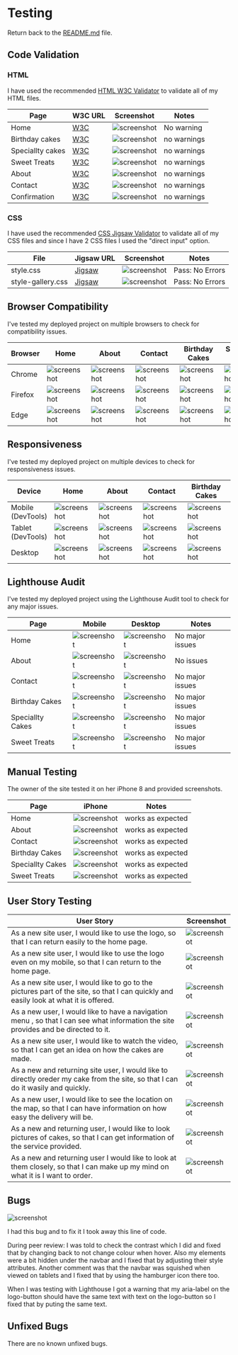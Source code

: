 # Testing

Return back to the [README.md](README.md) file.

## Code Validation

### HTML

I have used the recommended [HTML W3C Validator](https://validator.w3.org) to validate all of my HTML files.


| Page | W3C URL | Screenshot | Notes |
| --- | --- | --- | --- |
| Home | [W3C](https://validator.w3.org/nu/?doc=https%3A%2F%2FEfthymiaKakoulidou.github.io%2Fcakes-by-kg%2Findex.html) | ![screenshot](documentation/html-validation-home.jpg) | No warning |
| Birthday cakes | [W3C](https://validator.w3.org/nu/?doc=https%3A%2F%2FEfthymiaKakoulidou.github.io%2Fcakes-by-kg%2Fbirthday-cakes.html) | ![screenshot](documentation/html-validation-birthday-cakes.jpg) | no warnings|
| Speciallty cakes | [W3C](https://validator.w3.org/nu/?doc=https%3A%2F%2FEfthymiaKakoulidou.github.io%2Fcakes-by-kg%2Fspeciallty-cakes.html) | ![screenshot](documentation/html-validation-birthday-cakes.jpg) | no warnings|
| Sweet Treats | [W3C](https://validator.w3.org/nu/?doc=https%3A%2F%2FEfthymiaKakoulidou.github.io%2Fcakes-by-kg%2Fsweet-treats.html) | ![screenshot](documentation/html-validation-birthday-cakes.jpg) | no warnings|
| About | [W3C](https://validator.w3.org/nu/?doc=https%3A%2F%2FEfthymiaKakoulidou.github.io%2Fcakes-by-kg%2Fabout.html) | ![screenshot](documentation/html-validation-birthday-cakes.jpg) | no warnings|
| Contact | [W3C](https://validator.w3.org/nu/?doc=https%3A%2F%2FEfthymiaKakoulidou.github.io%2Fcakes-by-kg%2Fcontact.html) | ![screenshot](documentation/html-validation-contact.jpg) | no warnings |
| Confirmation | [W3C](https://validator.w3.org/nu/?doc=https%3A%2F%2Fefthymiakakoulidou.github.io%2Fcakes-by-kg%2Fconfirmation.html%3Fname%3Dywhstrh%26email%3Defthymiakakoulidou%2540gmail.com%26message%3Dshfthgv) | ![screenshot](documentation/html-validation-confirmation.jpg) | no warnings |

### CSS

I have used the recommended [CSS Jigsaw Validator](https://jigsaw.w3.org/css-validator) to validate all of my CSS files and since I have 2 CSS files I used the "direct input" option.

| File | Jigsaw URL | Screenshot | Notes |
| --- | --- | --- | --- |
| style.css | [Jigsaw](https://jigsaw.w3.org/css-validator/validator?uri=https%3A%2F%2FEfthymiaKakoulidou.github.io%2Fcakes-by-kg) | ![screenshot](documentation/css-validation-style.jpg) | Pass: No Errors |
| style-gallery.css | [Jigsaw](https://jigsaw.w3.org/css-validator/validator?uri=https%3A%2F%2FEfthymiaKakoulidou.github.io%2Fcakes-by-kg) | ![screenshot](documentation/css-validation-style.jpg) | Pass: No Errors |


## Browser Compatibility

I've tested my deployed project on multiple browsers to check for compatibility issues.

| Browser | Home | About | Contact | Birthday Cakes | Speciallty Cakes | Sweet Treats |
| --- | --- | --- | --- | --- | --- | --- |
| Chrome | ![screenshot](documentation/browser-chrome-home.jpg) | ![screenshot](documentation/browser-chrome-about.jpg) | ![screenshot](documentation/browser-chrome-contact.jpg) | ![screenshot](documentation/browser-chrome-birthday-cakes.jpg)| ![screenshot](documentation/browser-chrome-speciallty-cakes.jpg) | ![screenshot](documentation/browser-chrome-sweet-treats.jpg) | Works as expected |
| Firefox | ![screenshot](documentation/browser-firefox-home.jpg) | ![screenshot](documentation/browser-firefox-about.jpg) | ![screenshot](documentation/browser-firefox-contact.jpg) | ![screenshot](documentation/browser-firefox-birthday-cakes.jpg) | ![screenshot](documentation/browser-firefox-speciallty-cakes.jpg) | ![screenshot](documentation/browser-firefox-sweet-treats.jpg) | Works as expected |
| Edge | ![screenshot](documentation/browser-edge-home.jpg) | ![screenshot](documentation/browser-edge-about.jpg) | ![screenshot](documentation/browser-edge-contact.jpg) | ![screenshot](documentation/browser-edge-birthday-cakes.jpg) | ![screenshot](documentation/browser-edge-speciallty-cakes.jpg) | ![screenshot](documentation/browser-edge-sweet-treats.jpg) | Works as expected |


## Responsiveness

I've tested my deployed project on multiple devices to check for responsiveness issues.

| Device | Home | About | Contact | Birthday Cakes | Speciallty Cakes | Sweet Treats |
| --- | --- | --- | --- | --- | --- | --- |
| Mobile (DevTools) | ![screenshot](documentation/responsive-mobile-home.jpg) | ![screenshot](documentation/responsive-mobile-about.jpg) | ![screenshot](documentation/responsive-mobile-contact.jpg) | ![screenshot](documentation/responsive-mobile-birthday-cakes.jpg) | ![screenshot](documentation/responsive-mobile-speciallty-cakes.jpg) | ![screenshot](documentation/responsive-mobile-sweet-treats.jpg) | Works as expected |
| Tablet (DevTools) | ![screenshot](documentation/responsive-tablet-home.jpg) | ![screenshot](documentation/responsive-tablet-about.jpg) | ![screenshot](documentation/responsive-tablet-contact.jpg) | ![screenshot](documentation/responsive-tablet-birthday-cakes.jpg) | ![screenshot](documentation/responsive-tablet-speciallty-cakes.jpg) | ![screenshot](documentation/responsive-tablet-sweet-treats.jpg) | Works as expected |
| Desktop | ![screenshot](documentation/responsive-desktop-home.jpg) | ![screenshot](documentation/responsive-desktop-about.jpg) | ![screenshot](documentation/responsive-desktop-contact.jpg) | ![screenshot](documentation/responsive-desktop-birthday-cakes.jpg) | ![screenshot](documentation/responsive-desktop-speciallty-cakes.jpg) | ![screenshot](documentation/responsive-desktop-sweet-treats.jpg) | Works as expected |


## Lighthouse Audit


I've tested my deployed project using the Lighthouse Audit tool to check for any major issues.

| Page | Mobile | Desktop | Notes |
| --- | --- | --- | --- |
| Home | ![screenshot](documentation/lighthouse-home-mobile.jpg) | ![screenshot](documentation/lighthouse-home-desktop.jpg) | No major issues |
| About | ![screenshot](documentation/lighthouse-about-mobile.jpg) | ![screenshot](documentation/lighthouse-about-desktop.jpg) | No issues |
| Contact | ![screenshot](documentation/lighthouse-contact-mobile.jpg) | ![screenshot](documentation/lighthouse-contact-desktop.jpg) | No major issues |
| Birthday Cakes | ![screenshot](documentation/lighthouse-birthday-cakes-mobile.jpg) | ![screenshot](documentation/lighthouse-birthday-cakes-desktop.jpg) | No major issues |
| Speciallty Cakes | ![screenshot](documentation/lighthouse-speciallty-cakes-mobile.jpg) | ![screenshot](documentation/lighthouse-speciallty-cakes-desktop.jpg) | No major issues |
| Sweet Treats | ![screenshot](documentation/lighthouse-sweet-treats-mobile.jpg) | ![screenshot](documentation/lighthouse-sweet-treats-desktop.jpg) | No major issues |


## Manual Testing

The owner of the site tested it on her iPhone 8 and provided screenshots.

| Page | iPhone | Notes |
| --- | --- | --- |
| Home | ![screenshot](documentation/kg-home.jpg) | works as expected |
| About | ![screenshot](documentation/kg-about.jpg) | works as expected |
| Contact | ![screenshot](documentation/kg-contact.jpg) | works as expected |
| Birthday Cakes | ![screenshot](documentation/kg-birthday-cakes.jpg) | works as expected |
| Speciallty Cakes | ![screenshot](documentation/kg-speciallty-cakes.jpg) | works as expected |
| Sweet Treats | ![screenshot](documentation/kg-sweet-treats.jpg) | works as expected |

## User Story Testing


| User Story | Screenshot |
| --- | --- |
| As a new site user, I would like to use the logo, so that I can return easily to the home page. | ![screenshot](documentation/feature01.jpg) |
| As a new site user, I would like to use the logo even on my mobile, so that I can return to the home page. | ![screenshot](documentation/feature02.jpg) |
| As a new site user, I would like to go to the pictures part of the site, so that I can quickly and easily look at what it is offered. | ![screenshot](documentation/feature03.jpg) |
| As a new user, I would like to have a navigation menu , so that I can see what information the site provides and be directed to it. | ![screenshot](documentation/feature04.jpg) |
| As a new site user, I would like to watch the video, so that I can get an idea on how the cakes are made. | ![screenshot](documentation/feature05.jpg) |
| As a new and returning site user, I would like to directly oreder my cake from the site, so that I can do it wasily and quickly. | ![screenshot](documentation/feature06.jpg) |
| As a new user, I would like to see the location on the map, so that I can have information on how easy the delivery will be. | ![screenshot](documentation/feature07.jpg) |
| As a new and returning user, I would like to look pictures of cakes, so that I can get information of the service provided. | ![screenshot](documentation/feature08.jpg) |
| As a new and returning user I would like to look at them closely, so that I can make up my mind on what it is I want to order. | ![screenshot](documentation/feature09.jpg) |

## Bugs

![screenshot](documentation/bug.jpg)

I had this bug and to fix it I took away this line of code.

During peer review:
I was told to check the contrast which I did and fixed that by changing back to not change colour when hover.
Also my elements were a bit hidden under the navbar and I fixed that by adjusting their style attributes.
Another comment was that the navbar was squished when viewed on tablets and I fixed that by using the hamburger icon there too.

When I was testing with Lighthouse I got a warning that my aria-label on the logo-button should have the same text with text on the logo-button so I fixed that by puting the same text.


## Unfixed Bugs

There are no known unfixed bugs.
 
